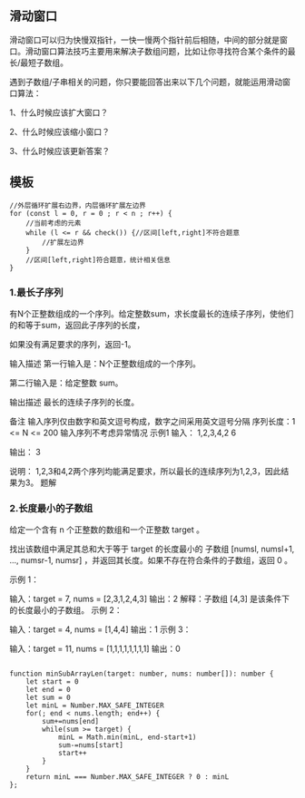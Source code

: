 ## 滑动窗口

滑动窗口可以归为快慢双指针，一快一慢两个指针前后相随，中间的部分就是窗口。滑动窗口算法技巧主要用来解决子数组问题，比如让你寻找符合某个条件的最长/最短子数组。

遇到子数组/子串相关的问题，你只要能回答出来以下几个问题，就能运用滑动窗口算法：

1、什么时候应该扩大窗口？

2、什么时候应该缩小窗口？

3、什么时候应该更新答案？


## 模板

```JS
//外层循环扩展右边界，内层循环扩展左边界
for (const l = 0, r = 0 ; r < n ; r++) {
	//当前考虑的元素
	while (l <= r && check()) {//区间[left,right]不符合题意
        //扩展左边界
    }
    //区间[left,right]符合题意，统计相关信息
}
```

### 1.最长子序列


有N个正整数组成的一个序列。给定整数sum，求长度最长的连续子序列，使他们的和等于sum，返回此子序列的长度，

如果没有满足要求的序列，返回-1。

输入描述
第一行输入是：N个正整数组成的一个序列。

第二行输入是：给定整数 sum。

输出描述
最长的连续子序列的长度。

备注
输入序列仅由数字和英文逗号构成，数字之间采用英文逗号分隔
序列长度：1 <= N <= 200
输入序列不考虑异常情况
示例1
输入：
1,2,3,4,2
6

输出：
3

说明：
1,2,3和4,2两个序列均能满足要求，所以最长的连续序列为1,2,3，因此结果为3。
题解



### 2.长度最小的子数组

给定一个含有 n 个正整数的数组和一个正整数 target 。

找出该数组中满足其总和大于等于 target 的长度最小的 
子数组
 [numsl, numsl+1, ..., numsr-1, numsr] ，并返回其长度。如果不存在符合条件的子数组，返回 0 。

 

示例 1：

输入：target = 7, nums = [2,3,1,2,4,3]
输出：2
解释：子数组 [4,3] 是该条件下的长度最小的子数组。
示例 2：

输入：target = 4, nums = [1,4,4]
输出：1
示例 3：

输入：target = 11, nums = [1,1,1,1,1,1,1,1]
输出：0


```JS

function minSubArrayLen(target: number, nums: number[]): number {
    let start = 0
    let end = 0
    let sum = 0
    let minL = Number.MAX_SAFE_INTEGER
    for(; end < nums.length; end++) {
        sum+=nums[end]
        while(sum >= target) {
            minL = Math.min(minL, end-start+1)
            sum-=nums[start]
            start++
        }
    }
    return minL === Number.MAX_SAFE_INTEGER ? 0 : minL
};

```